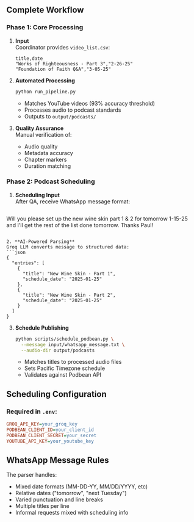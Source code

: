 ## Complete Workflow

### Phase 1: Core Processing
1. **Input**  
   Coordinator provides `video_list.csv`:
   ```csv
   title,date
   "Works of Righteousness - Part 3","2-26-25"
   "Foundation of Faith Q&A","3-05-25"
   ```

2. **Automated Processing**  
   ```bash
   python run_pipeline.py
   ```
   - Matches YouTube videos (93% accuracy threshold)
   - Processes audio to podcast standards
   - Outputs to `output/podcasts/`

3. **Quality Assurance**  
   Manual verification of:
   - Audio quality
   - Metadata accuracy
   - Chapter markers
   - Duration matching

### Phase 2: Podcast Scheduling

1. **Scheduling Input**  
   After QA, receive WhatsApp message format:
   ```text
  Will you please set up the new wine skin part 1 & 2 for tomorrow 1-15-25 and I'll get the rest of the list done tomorrow. Thanks Paul!
   ```

2. **AI-Powered Parsing**  
   Groq LLM converts message to structured data:
   ```json
   {
     "entries": [
       {
         "title": "New Wine Skin - Part 1",
         "schedule_date": "2025-01-25"
       },
       {
         "title": "New Wine Skin - Part 2", 
         "schedule_date": "2025-01-25"
       }
     ]
   }
   ```

3. **Schedule Publishing**  
   ```bash
   python scripts/schedule_podbean.py \
     --message input/whatsapp_message.txt \
     --audio-dir output/podcasts
   ```
   - Matches titles to processed audio files
   - Sets Pacific Timezone schedule
   - Validates against Podbean API

## Scheduling Configuration

### Required in `.env`:
```ini
GROQ_API_KEY=your_groq_key
PODBEAN_CLIENT_ID=your_client_id
PODBEAN_CLIENT_SECRET=your_secret
YOUTUBE_API_KEY=your_youtube_key
```

## WhatsApp Message Rules

The parser handles:
- Mixed date formats (MM-DD-YY, MM/DD/YYYY, etc)
- Relative dates ("tomorrow", "next Tuesday")
- Varied punctuation and line breaks
- Multiple titles per line
- Informal requests mixed with scheduling info